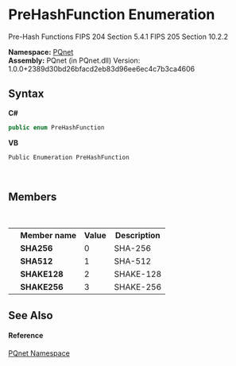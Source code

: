 # PreHashFunction Enumeration
 

Pre-Hash Functions FIPS 204 Section 5.4.1 FIPS 205 Section 10.2.2

**Namespace:**&nbsp;<a href="fc4f881f-e121-9cf0-ed49-65bf6b5a005d.md">PQnet</a><br />**Assembly:**&nbsp;PQnet (in PQnet.dll) Version: 1.0.0+2389d30bd26bfacd2eb83d96ee6ec4c7b3ca4606

## Syntax

**C#**<br />
``` C#
public enum PreHashFunction
```

**VB**<br />
``` VB
Public Enumeration PreHashFunction
```

<br />

## Members
&nbsp;<table><tr><th></th><th>Member name</th><th>Value</th><th>Description</th></tr><tr><td /><td target="F:PQnet.PreHashFunction.SHA256">**SHA256**</td><td>0</td><td>SHA-256</td></tr><tr><td /><td target="F:PQnet.PreHashFunction.SHA512">**SHA512**</td><td>1</td><td>SHA-512</td></tr><tr><td /><td target="F:PQnet.PreHashFunction.SHAKE128">**SHAKE128**</td><td>2</td><td>SHAKE-128</td></tr><tr><td /><td target="F:PQnet.PreHashFunction.SHAKE256">**SHAKE256**</td><td>3</td><td>SHAKE-256</td></tr></table>

## See Also


#### Reference
<a href="fc4f881f-e121-9cf0-ed49-65bf6b5a005d.md">PQnet Namespace</a><br />